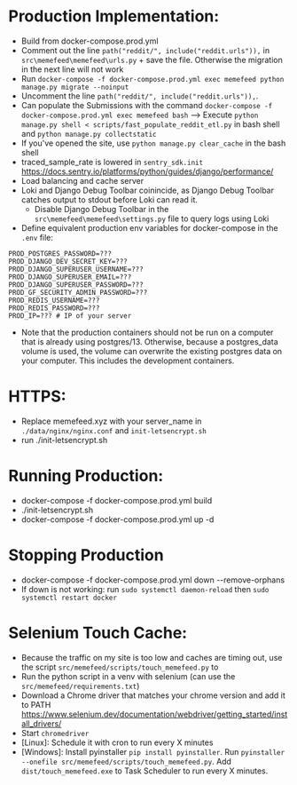 # Production Implementation:

- Build from docker-compose.prod.yml
- Comment out the line `path("reddit/", include("reddit.urls")),` in `src\memefeed\memefeed\urls.py` + save the file. Otherwise the migration in the next line will not work
- Run `docker-compose -f docker-compose.prod.yml exec memefeed python manage.py migrate --noinput`
- Uncomment the line `path("reddit/", include("reddit.urls")),`. 
- Can populate the Submissions with the command `docker-compose -f docker-compose.prod.yml exec memefeed bash` --> Execute `python manage.py shell < scripts/fast_populate_reddit_etl.py` in bash shell and `python manage.py collectstatic`
- If you've opened the site, use `python manage.py clear_cache` in the bash shell
- traced_sample_rate is lowered in `sentry_sdk.init` https://docs.sentry.io/platforms/python/guides/django/performance/
- Load balancing and cache server
- Loki and Django Debug Toolbar coinincide, as Django Debug Toolbar catches output to stdout before Loki can read it.
    - Disable Django Debug Toolbar in the `src\memefeed\memefeed\settings.py` file to query logs using Loki
- Define equivalent production env variables for docker-compose in the `.env` file:
```
PROD_POSTGRES_PASSWORD=???
PROD_DJANGO_DEV_SECRET_KEY=???
PROD_DJANGO_SUPERUSER_USERNAME=???
PROD_DJANGO_SUPERUSER_EMAIL=???
PROD_DJANGO_SUPERUSER_PASSWORD=???
PROD_GF_SECURITY_ADMIN_PASSWORD=???
PROD_REDIS_USERNAME=???
PROD_REDIS_PASSWORD=???
PROD_IP=??? # IP of your server
```
- Note that the production containers should not be run on a computer that is already using postgres/13. Otherwise, because a postgres_data volume is used, the volume can overwrite the existing postgres data on your computer. This includes the development containers.

# HTTPS:
- Replace memefeed.xyz with your server_name in `./data/nginx/nginx.conf` and `init-letsencrypt.sh`
- run ./init-letsencrypt.sh 

# Running Production:
- docker-compose -f docker-compose.prod.yml build
- ./init-letsencrypt.sh 
- docker-compose -f docker-compose.prod.yml up -d

# Stopping Production
- docker-compose -f docker-compose.prod.yml down --remove-orphans
- If down is not working: run `sudo systemctl daemon-reload` then `sudo systemctl restart docker`

# Selenium Touch Cache:
- Because the traffic on my site is too low and caches are timing out, use the script `src/memefeed/scripts/touch_memefeed.py` to 
- Run the python script in a venv with selenium (can use the `src/memefeed/requirements.txt`)
- Download a Chrome driver that matches your chrome version and add it to PATH https://www.selenium.dev/documentation/webdriver/getting_started/install_drivers/
- Start `chromedriver`
- [Linux]: Schedule it with cron to run every X minutes
- [Windows]: Install pyinstaller `pip install pyinstaller`. Run `pyinstaller --onefile src/memefeed/scripts/touch_memefeed.py`. Add `dist/touch_memefeed.exe` to Task Scheduler to run every X minutes.
